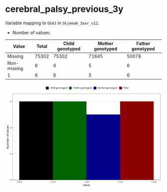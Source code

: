 # cerebral_palsy_previous_3y
Variable mapping to `GG43` in `Skjema6_3aar_v12`.
- Number of values:

| Value | Total | Child genotyped | Mother genotyped | Father genotyped |
| ----- | ----- | --------------- | ---------------- | ---------------- |
| Missing | 75302 | 75302 | 71645 | 50078 |
| Non-missing | 6 | 6 | 5 | 6 |
| 1 | 6 | 6 | 5 | 6 |



![](cerebral_palsy_previous_3y_n.png)



